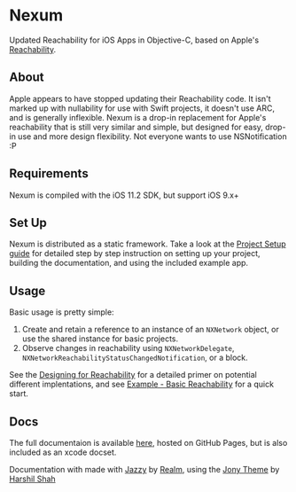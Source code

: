 # Nexum

Updated Reachability for iOS Apps in Objective-C, based on Apple's [Reachability](https://developer.apple.com/library/content/samplecode/Reachability/Introduction/Intro.html).

## About

Apple appears to have stopped updating their Reachability code. It isn't marked up with nullability for use with Swift projects, it doesn't use ARC, and is generally inflexible. Nexum is a drop-in replacement for Apple's reachability that is still very similar and simple, but designed for easy, drop-in use and more design flexibility. Not everyone wants to use NSNotification :P

## Requirements

Nexum is compiled with the iOS 11.2 SDK, but support iOS 9.x+

## Set Up

Nexum is distributed as a static framework. Take a look at the [Project Setup guide](project-setup.html) for detailed step by step instruction on setting up your project, building the documentation, and using the included example app.

## Usage

Basic usage is pretty simple:
1. Create and retain a reference to an instance of an `NXNetwork` object, or use the shared instance for basic projects.
2. Observe changes in reachability using `NXNetworkDelegate`,  `NXNetworkReachabilityStatusChangedNotification`, or a block.

See the  [Designing for Reachability](designing-for-reachability.html) for a detailed primer on potential different implentations, and see  [Example - Basic Reachability](example---basic-reachability.html) for a quick start.

## Docs

The full documentaion is available [here](https://vsanthanam.github.io/Nexum/Documentation/), hosted on GitHub Pages, but is also included as an xcode docset.

Documentation with made with [Jazzy](https://github.com/realm/jazzy) by [Realm](https://realm.io), using the [Jony Theme](https://github.com/HarshilShah/Jony) by [Harshil Shah](https://github.com/HarshilShah/)
